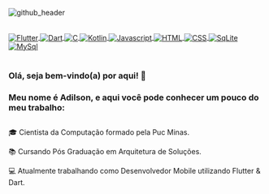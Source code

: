 ![github_header](https://github.com/adilsonjuniordev/adilsonjuniordev/assets/39710307/76c6adf6-f9d3-4012-b134-461a3b477698)

<div style="display: inline_block; pointer-events: none;"><br>
  <a href="#">
    <img align="center" alt="Flutter" src="https://img.shields.io/badge/Flutter-02569B?style=for-the-badge&logo=flutter&logoColor=white">
    <img align="center" alt="Dart"src="https://img.shields.io/badge/Dart-0175C2?style=for-the-badge&logo=dart&logoColor=white">
    <img align="center" alt="C" src="https://img.shields.io/badge/C-00599C?style=for-the-badge&logo=c&logoColor=white">
    <img align="center" alt="Kotlin" src="https://img.shields.io/badge/Kotlin-0095D5?&style=for-the-badge&logo=kotlin&logoColor=white">
    <img align="center" alt="Javascript" src="https://img.shields.io/badge/JavaScript-F7DF1E?style=for-the-badge&logo=javascript&logoColor=black">
    <img align="center" alt="HTML" src="https://img.shields.io/badge/HTML-239120?style=for-the-badge&logo=html5&logoColor=white">
    <img align="center" alt="CSS" src="https://img.shields.io/badge/CSS-239120?&style=for-the-badge&logo=css3&logoColor=white">
    <img align="center" alt="SqLite" src="https://img.shields.io/badge/SQLite-07405E?style=for-the-badge&logo=sqlite&logoColor=white">
    <img align="center" alt="MySql" src="https://img.shields.io/badge/MySQL-00000F?style=for-the-badge&logo=mysql&logoColor=white">
</div>
</a>

#

### Olá, seja bem-vindo(a) por aqui! 👋
### Meu nome é Adilson, e aqui você pode conhecer um pouco do meu trabalho:
##
🎓 Cientista da Computação formado pela Puc Minas.

📚 Cursando Pós Graduação em Arquitetura de Soluções.

💻 Atualmente trabalhando como Desenvolvedor Mobile utilizando Flutter & Dart.
